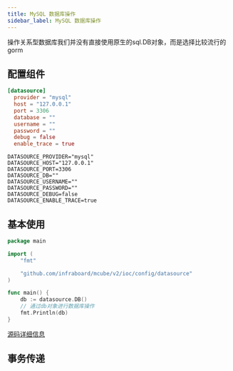 ```yaml
---
title: MySQL 数据库操作
sidebar_label: MySQL 数据库操作
---
```



操作关系型数据库我们并没有直接使用原生的sql.DB对象，而是选择比较流行的gorm

## 配置组件

```toml tab
[datasource]
  provider = "mysql"
  host = "127.0.0.1"
  port = 3306
  database = ""
  username = ""
  password = ""
  debug = false
  enable_trace = true
```

```env tab
DATASOURCE_PROVIDER="mysql"
DATASOURCE_HOST="127.0.0.1"
DATASOURCE_PORT=3306
DATASOURCE_DB=""
DATASOURCE_USERNAME=""
DATASOURCE_PASSWORD=""
DATASOURCE_DEBUG=false
DATASOURCE_ENABLE_TRACE=true
```

## 基本使用

```go
package main

import (
	"fmt"

	"github.com/infraboard/mcube/v2/ioc/config/datasource"
)

func main() {
	db := datasource.DB()
	// 通过db对象进行数据库操作
	fmt.Println(db)
}
```




[源码详细信息](https://github.com/infraboard/mcube/blob/master/ioc/config/datasource/grom.go#L28-L35)


## 事务传递


